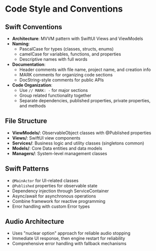 # Code Style and Conventions

## Swift Conventions
- **Architecture**: MVVM pattern with SwiftUI Views and ViewModels
- **Naming**: 
  - PascalCase for types (classes, structs, enums)
  - camelCase for variables, functions, and properties
  - Descriptive names with full words
- **Documentation**: 
  - Header comments with file name, project name, and creation info
  - MARK comments for organizing code sections
  - DocString-style comments for public APIs
- **Code Organization**:
  - Use `// MARK: -` for major sections
  - Group related functionality together
  - Separate dependencies, published properties, private properties, and methods

## File Structure
- **ViewModels/**: ObservableObject classes with @Published properties
- **Views/**: SwiftUI view components
- **Services/**: Business logic and utility classes (singletons common)
- **Models/**: Core Data entities and data models
- **Managers/**: System-level management classes

## Swift Patterns
- `@MainActor` for UI-related classes
- `@Published` properties for observable state
- Dependency injection through ServiceContainer
- Async/await for asynchronous operations
- Combine framework for reactive programming
- Error handling with custom Error types

## Audio Architecture
- Uses "nuclear option" approach for reliable audio stopping
- Immediate UI response, then engine restart for reliability
- Comprehensive error handling with fallback mechanisms